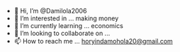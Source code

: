 - 👋 Hi, I’m @Damilola2006
- 👀 I’m interested in ... making money
- 🌱 I’m currently learning ... economics
- 💞️ I’m looking to collaborate on ...
- 📫 How to reach me ... horyindamohola20@gmail.com

<!---
Damilola2006/Damilola2006 is a ✨ special ✨ repository because its `README.md` (this file) appears on your GitHub profile.
You can click the Preview link to take a look at your changes.
